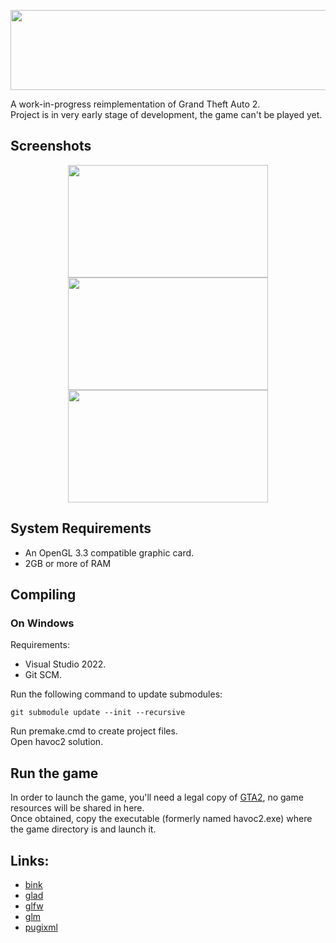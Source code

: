 <p align="center">
<img src="https://i.imgur.com/f9vTYJ2.png" width="512" height="128"> 
</p>

A work-in-progress reimplementation of Grand Theft Auto 2.\
Project is in very early stage of development, the game can't be played yet.

## Screenshots
<p align="center">
<img src="https://i.imgur.com/XKYsLyP.png" width="320" height="180">
<img src="https://i.imgur.com/gSKXf0w.png" width="320" height="180">
<img src="https://i.imgur.com/Amc3zQC.png" width="320" height="180">
</p>

## System Requirements
- An OpenGL 3.3 compatible graphic card.
- 2GB or more of RAM

## Compiling
### On Windows
Requirements: 
 - Visual Studio 2022.
 - Git SCM.

Run the following command to update submodules:
 ```
git submodule update --init --recursive
```

Run premake.cmd to create project files.\
Open havoc2 solution.

## Run the game
In order to launch the game, you'll need a legal copy of [GTA2](https://store.steampowered.com/app/12180/Grand_Theft_Auto_2/), no game resources will be shared in here. \
Once obtained, copy the executable (formerly named havoc2.exe) where the game directory is and launch it.

## Links:
- [bink](http://www.radgametools.com/bnkmain.htm)
- [glad](https://github.com/Dav1dde/glad)
- [glfw](https://github.com/glfw/glfw)
- [glm](https://github.com/g-truc/glm)
- [pugixml](https://github.com/zeux/pugixml)
